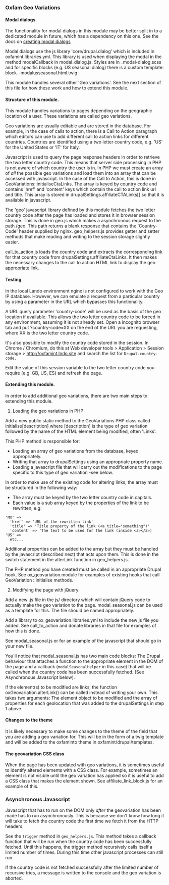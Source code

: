 ### Oxfam Geo Variations

#### Modal dialogs

The functionality for modal dialogs in this module may be better split in to a
dedicated module in future, which has a dependency on this one. See the docs on
[creating modal dialogs](/docs/developer-notes/modal-dialogs.md)

Modal dialogs use the js library 'core/drupal.dialog' which is included in
oxfamint.libraries.yml. This library is used when displaying the modal in the
method modalCallback in modal_dialog.js. Styles are in _modal-dialog.scss and
for specific blocks (e.g. US seasonal dialog) there is a custom template:
block--modalusseasonal.html.twig

This module handles several other 'Geo variations'. See the next section of this
file for how these work and how to extend this module.

#### Structure of this module.

This module handles variations to pages depending on the geographic location of
a user. These variations are called geo variations.

Geo variations are usually editable and are stored in the database. For example,
in the case of calls to action, there is a Call to Action paragraph which
editors can use to add different call to action links for different countries.
Countries are identified using a two letter country code, e.g. 'US' for the
United States or 'IT' for Italy.

Javascript is used to query the page response headers in order to retrieve the
two letter country code. This means that server side processing in PHP is not
aware of which country the user is in. In PHP we must create an array of _all_
the possible geo variations and load them into an array that can be accessed
with javascript. In the case of the Call to Action, this is done in
GeoVariations::initialiseCtaLinks. The array is keyed by country code and
contains 'href' and 'content' keys which contain the call to action link url and
title. This array is stored in drupalSettings.affiliateCTALinks[] so that it is
available in javascript.

The 'geo' javascript library defined by this module fetches the two letter
country code after the page has loaded and stores it in browser session storage.
This is done in geo.js which makes a asynchronous request to the path /geo. This
path returns a blank response that contains the 'Country-Code' header supplied
by nginx. geo_helpers.js provides getter and setter methods that make reading
and writing to the session storage slightly easier.

call_to_action.js loads the country code and extracts the corresponding link for
that country code from drupalSettings.affiliateCtaLinks. It then makes the
necessary changes to the call to action HTML link to display the geo appropriate
link.

#### Testing

In the local Lando environment nginx is not configured to work with the Geo IP
database. However, we can emulate a request from a particular country by using a
parameter in the URL which bypasses this functionality.

A URL query parameter 'country-code' will be used as the basis of the geo
location if available. This allows the two letter country code to be forced in
any environment, assuming it is not already set. Open a incognito browser tab
and put ?country-code=XX on the end of the URL you are requesting, where XX is
the two letter country code.

It's also possible to modify the country code stored in the session. In Chrome
/ Chromium, do this at Web developer tools > Application > Session storage >
http://oxfamint.lndo.site and search the list for `Drupal.country-code.`

Edit the value of this session variable to the two letter country code you
require (e.g. GB, US, ES) and refresh the page.

#### Extending this module.

In order to add additional geo variations, there are two main steps to extending
this module.

1. Loading the geo variations in PHP

Add a new public static method to the GeoVariations PHP class called
initialise[description] where [description] is the type of geo variation
followed by the name of the HTML element being modified, often 'Links'.

This PHP method is responsible for:
- Loading an array of geo variations from the database, keyed appropriately.
- Writing that array to drupalSettings using an appropriate property name.
- Loading a javascript file that will carry out the modifications to the page
specific to this type of geo variation -see below.

In order to make use of the existing code for altering links, the array must be
structured in the following way:

- The array must be keyed by the two letter country code in capitals.
- Each value is a sub array keyed by the properties of the link to be rewritten,
e.g:

```
'MX' =>
  'href' => 'URL of the rewritten link'
  'title' => 'Title property of the link (<a title="something")'
  'content' => 'The text to be used for the link (inside <a></a>)
'US' =>
  etc...
```

Additional properties can be added to the array but they must be handled by the
javascript (described next) that acts upon them.  This is done in the switch
statement in the alterLink function in geo_helpers.js.

The PHP method you have created must be called in an appropriate Drupal hook.
See ox_geovariation.module for examples of existing hooks that call GeoVariation
::initialise methods.

2. Modifying the page with jQuery

Add a new .js file in the js/ directory which will contain jQuery code to
actually make the geo variation to the page. modal_seasonal.js can be used as a
template for this. The file should be named appropriately.

Add a library to ox_geovariation.libraries.yml to include the new js file you
added. See call_to_action and donate libraries in that file for examples of how
this is done.

See modal_seasonal.js or for an example of the javascript that should
go in your new file.

You'll notice that modal_seasonal.js has two main code blocks: The Drupal
behaviour that attaches a function to the appropriate element in the DOM of the
page and a callback (`modalSeasonalHelper` in this case) that will be called
when the country code has been successfully fetched. (See Asynchronous
Javascript below).

If the element(s) to be modified are links, the function
oxGeovariation.alterLink() can be called instead of writing your own. This takes
two arguments: The element object to be modified and the array of properties for
each geolocation that was added to the drupalSettings in step 1 above.

#### Changes to the theme

It is likely necessary to make some changes to the theme of the field that you
are adding a geo variation for. This will be in the form of a twig template and
will be added to the oxfaminto theme in oxfamint/drupal/templates.

#### The geovariation CSS class

When the page has been updated with geo variations, it is sometimes useful to
identify altered elements with a CSS class. For example, sometimes an element
is not visible until the geo variation has applied so it is useful to add a CSS
class that makes the element shown. See affiliate_link_block.js for an example
of this.

### Asynchronous Javascript

Javascript that has to run on the DOM only _after_ the geovariation has been
made has to run asynchronously. This is because we don't know how long it will
take to fetch the country code the first time we fetch it from the HTTP headers.

See the `trigger` method in `geo_helpers.js`. This method takes a callback
function that will be run when the country code has been successfully fetched.
Until this happens, the trigger method recursively calls itself a limited number
of times. During this time other javascript processes can still run.

If the country code is not fetched successfully after the limited number of
recursive tries, a message is written to the console and the geo variation is
aborted.
